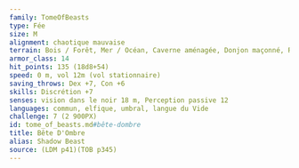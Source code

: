```yaml
---
family: TomeOfBeasts
type: Fée
size: M
alignment: chaotique mauvaise
terrain: Bois / Forêt, Mer / Océan, Caverne aménagée, Donjon maçonné, Ruines extérieures, Ruines souterraines, Ruines sous-marines
armor_class: 14
hit_points: 135 (18d8+54)
speed: 0 m, vol 12m (vol stationnaire)
saving_throws: Dex +7, Con +6
skills: Discrétion +7
senses: vision dans le noir 18 m, Perception passive 12
languages: commun, elfique, umbral, langue du Vide
challenge: 7 (2 900PX)
id: tome_of_beasts.md#bête-dombre
title: Bête D'Ombre
alias: Shadow Beast
source: (LDM p41)(TOB p345)
---
```


